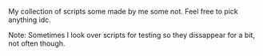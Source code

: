 My collection of scripts
some made by me some not.
Feel free to pick anything idc.

Note: Sometimes I look over scripts for testing so they dissappear for a bit, not often though.